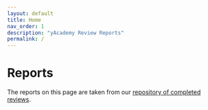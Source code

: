 ```yaml
---
layout: default
title: Home
nav_order: 1
description: "yAcademy Review Reports"
permalink: /
---
```


# Reports

The reports on this page are taken from our [repository of completed reviews](https://github.com/yacademy/audits).